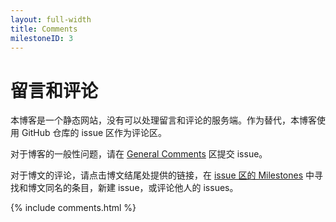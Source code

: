 ```yaml
---
layout: full-width
title: Comments
milestoneID: 3
---
```


# 留言和评论

本博客是一个静态网站，没有可以处理留言和评论的服务端。作为替代，本博客使用 GitHub 仓库的 issue 区作为评论区。

对于博客的一般性问题，请在 [General Comments](https://github.com/MountAye/blog/milestone/1) 区提交 issue。

对于博文的评论，请点击博文结尾处提供的链接，在 [issue 区的 Milestones](https://github.com/MountAye/blog/milestones) 中寻找和博文同名的条目，新建 issue，或评论他人的 issues。

{% include comments.html %}

